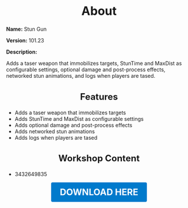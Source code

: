 <h1 style="text-align:center; font-size:2rem; font-weight:bold;">About</h1>

**Name:**
Stun Gun

**Version:**
101.23

**Description:**

Adds a taser weapon that immobilizes targets, StunTime and MaxDist as configurable settings, optional damage and post-process effects, networked stun animations, and logs when players are tased.

<h2 style="text-align:center; font-size:1.5rem; font-weight:bold;">Features</h2>

- Adds a taser weapon that immobilizes targets
- Adds StunTime and MaxDist as configurable settings
- Adds optional damage and post-process effects
- Adds networked stun animations
- Adds logs when players are tased


<h2 style="text-align:center; font-size:1.5rem; font-weight:bold;">Workshop Content</h2>

- 3432649835





<p align="center"><a href="https://github.com/LiliaFramework/Modules/raw/refs/heads/gh-pages/stungun.zip" style="display:inline-block;padding:12px 24px;font-size:1.5rem;font-weight:bold;text-decoration:none;color:#fff;background-color:var(--md-primary-fg-color,#007acc);border-radius:4px;">DOWNLOAD HERE</a></p>
